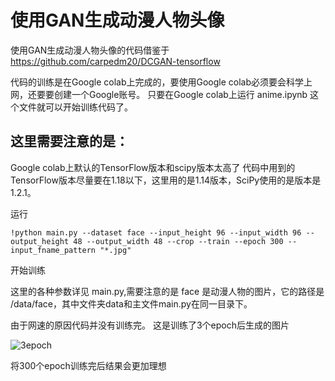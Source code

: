 # 使用GAN生成动漫人物头像

使用GAN生成动漫人物头像的代码借鉴于  https://github.com/carpedm20/DCGAN-tensorflow

代码的训练是在Google colab上完成的，要使用Google colab必须要会科学上网，还要要创建一个Google账号。
只要在Google colab上运行 anime.ipynb 这个文件就可以开始训练代码了。

## 这里需要注意的是：
Google colab上默认的TensorFlow版本和scipy版本太高了
代码中用到的TensorFlow版本尽量要在1.18以下，这里用的是1.14版本，SciPy使用的是版本是1.2.1。

运行
```
!python main.py --dataset face --input_height 96 --input_width 96 --output_height 48 --output_width 48 --crop --train --epoch 300 --input_fname_pattern "*.jpg"
```
开始训练

这里的各种参数详见 main.py,需要注意的是 face 是动漫人物的图片，它的路径是 /data/face，其中文件夹data和主文件main.py在同一目录下。

由于网速的原因代码并没有训练完。
这是训练了3个epoch后生成的图片

![3epoch](https://github.com/C-Black-Cat/GAN_test/blob/main/train_03_0193.png)

将300个epoch训练完后结果会更加理想


